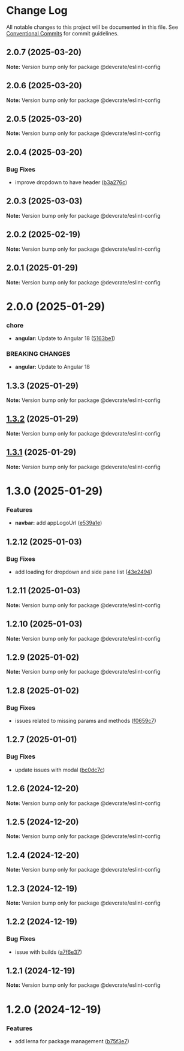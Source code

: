# Change Log

All notable changes to this project will be documented in this file.
See [Conventional Commits](https://conventionalcommits.org) for commit guidelines.

## 2.0.7 (2025-03-20)

**Note:** Version bump only for package @devcrate/eslint-config





## 2.0.6 (2025-03-20)

**Note:** Version bump only for package @devcrate/eslint-config





## 2.0.5 (2025-03-20)

**Note:** Version bump only for package @devcrate/eslint-config





## 2.0.4 (2025-03-20)


### Bug Fixes

* improve dropdown to have header ([b3a276c](https://github.com/danda-panda-bytes/devcrate/commit/b3a276cd0712762ba3afda03db71030a547dd935))





## 2.0.3 (2025-03-03)

**Note:** Version bump only for package @devcrate/eslint-config





## 2.0.2 (2025-02-19)

**Note:** Version bump only for package @devcrate/eslint-config





## 2.0.1 (2025-01-29)

**Note:** Version bump only for package @devcrate/eslint-config





# 2.0.0 (2025-01-29)


### chore

* **angular:** Update to Angular 18 ([5163be1](https://github.com/danda-panda-bytes/devcrate/commit/5163be1f7d07149b2b3e5e3cdbafc87817795416))


### BREAKING CHANGES

* **angular:** Update to Angular 18





## 1.3.3 (2025-01-29)

**Note:** Version bump only for package @devcrate/eslint-config





## [1.3.2](https://github.com/danda-panda-bytes/devcrate/compare/@devcrate/eslint-config@1.3.1...@devcrate/eslint-config@1.3.2) (2025-01-29)

**Note:** Version bump only for package @devcrate/eslint-config





## [1.3.1](https://github.com/danda-panda-bytes/devcrate/compare/@devcrate/eslint-config@1.3.0...@devcrate/eslint-config@1.3.1) (2025-01-29)

**Note:** Version bump only for package @devcrate/eslint-config





# 1.3.0 (2025-01-29)


### Features

* **navbar:** add appLogoUrl ([e539a1e](https://github.com/danda-panda-bytes/devcrate/commit/e539a1e1a244025abeea21a1690f623fae69f888))





## 1.2.12 (2025-01-03)


### Bug Fixes

* add loading for dropdown and side pane list ([43e2494](https://github.com/danda-panda-bytes/devcrate/commit/43e249459089f49291c52ca64481b8f37d1aee74))





## 1.2.11 (2025-01-03)

**Note:** Version bump only for package @devcrate/eslint-config





## 1.2.10 (2025-01-03)

**Note:** Version bump only for package @devcrate/eslint-config





## 1.2.9 (2025-01-02)

**Note:** Version bump only for package @devcrate/eslint-config





## 1.2.8 (2025-01-02)


### Bug Fixes

* issues related to missing params and methods ([f0659c7](https://github.com/danda-panda-bytes/devcrate/commit/f0659c732241d4f252e1552ebab5bfa3a219be2e))





## 1.2.7 (2025-01-01)


### Bug Fixes

* update issues with modal ([bc0dc7c](https://github.com/danda-panda-bytes/devcrate/commit/bc0dc7c1aee8015e8798966c88e790ddc0525c24))





## 1.2.6 (2024-12-20)

**Note:** Version bump only for package @devcrate/eslint-config





## 1.2.5 (2024-12-20)

**Note:** Version bump only for package @devcrate/eslint-config





## 1.2.4 (2024-12-20)

**Note:** Version bump only for package @devcrate/eslint-config





## 1.2.3 (2024-12-19)

**Note:** Version bump only for package @devcrate/eslint-config





## 1.2.2 (2024-12-19)


### Bug Fixes

* issue with builds ([a7f6e37](https://github.com/danda-panda-bytes/devcrate/commit/a7f6e377117525945a8ef70dcc209b07eb8517d5))





## 1.2.1 (2024-12-19)

**Note:** Version bump only for package @devcrate/eslint-config





# 1.2.0 (2024-12-19)


### Features

* add lerna for package management ([b75f3e7](https://github.com/danda-panda-bytes/devcrate/commit/b75f3e7a414d7e7b02df9de17529212ae14f9169))
